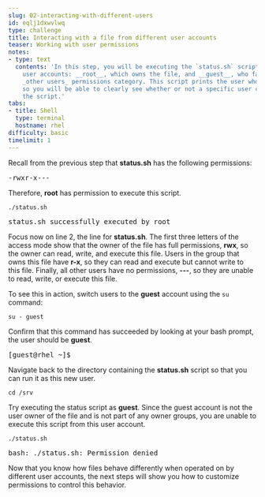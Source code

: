 ```yaml
---
slug: 02-interacting-with-different-users
id: eqlj1dxwvlwq
type: challenge
title: Interacting with a file from different user accounts
teaser: Working with user permissions
notes:
- type: text
  contents: 'In this step, you will be executing the `status.sh` script as two different
    user accounts: __root__, which owns the file, and __guest__, who falls into the
    _other users_ permissions category. This script prints the user who executed it,
    so you will be able to clearly see whether or not a specific user can execute
    the script.'
tabs:
- title: Shell
  type: terminal
  hostname: rhel
difficulty: basic
timelimit: 1
---
```

Recall from the previous step that __status.sh__ has the following permissions:

<pre class=file>
-rwxr-x---
</pre>

Therefore, __root__ has permission to execute this script.

```
./status.sh
```

<pre class=file>
status.sh successfully executed by root
</pre>

Focus now on line 2, the line for __status.sh__. The first three letters of the access mode show that the owner of the file has full permissions, __rwx__, so the owner can read, write, and execute this file. Users in the group that owns this file have __r-x__, so they can read and execute but cannot write to this file. Finally, all other users have no permissions, __---__, so they are unable to read, write, or execute this file.

To see this in action, switch users to the __guest__ account using the `su` command:

```
su - guest
```

Confirm that this command has succeeded by looking at your bash prompt, the user should be __guest__.

<pre class=file>
[guest@rhel ~]$
</pre>

Navigate back to the directory containing the __status.sh__ script so that you can run it as this new user.

```
cd /srv
```

Try executing the status script as __guest__. Since the guest account is not the user owner of the file and is not part of any owner groups, you are unable to execute this script from this user account.

```
./status.sh
```

<pre class=file>
bash: ./status.sh: Permission denied
</pre>

Now that you know how files behave differently when operated on by different user accounts, the next steps will show you how to customize permissions to control this behavior.